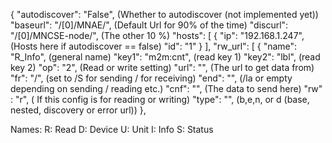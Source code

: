 {
    "autodiscover": "False",  (Whether to autodiscover (not implemented yet))
    "baseurl": "/[0]/MNAE/",  (Default Url for 90% of the time)
    "discurl": "/[0]/MNCSE-node/", (The other 10 %)
    "hosts": [
        {
            "ip": "192.168.1.247",  (Hosts here if autodiscover == false)
            "id": "1"
        }
    ],
    "rw_url": [
        {
            "name": "R_Info",  (general name)
            "key1": "m2m:cnt", (read key 1)
            "key2": "lbl",     (read key 2)
            "op": "2",         (Read or write setting)
            "url": "",         (The url to get data from)
            "fr": "/",         (set to /S for sending / for receiving)
            "end": "",         (/la or empty depending on sending / reading etc.)
            "cnf": "",         (The data to send here)
            "rw" : "r",        ( If this config is for reading or writing)
            "type": "",          (b,e,n, or d (base, nested, discovery or error url))
        },

Names:
R: Read
D: Device
U: Unit
I: Info
S: Status
